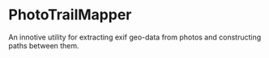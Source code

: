 PhotoTrailMapper
================

An innotive utility for extracting exif geo-data from photos and constructing paths between them.
